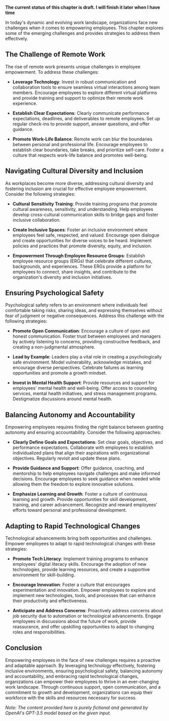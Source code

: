 **The current status of this chapter is draft. I will finish it later when I have time**

In today's dynamic and evolving work landscape, organizations face new challenges when it comes to empowering employees. This chapter explores some of the emerging challenges and provides strategies to address them effectively.

**The Challenge of Remote Work**
--------------------------------

The rise of remote work presents unique challenges in employee empowerment. To address these challenges:

* **Leverage Technology**: Invest in robust communication and collaboration tools to ensure seamless virtual interactions among team members. Encourage employees to explore different virtual platforms and provide training and support to optimize their remote work experience.

* **Establish Clear Expectations**: Clearly communicate performance expectations, deadlines, and deliverables to remote employees. Set up regular check-ins to provide support, answer questions, and offer guidance.

* **Promote Work-Life Balance**: Remote work can blur the boundaries between personal and professional life. Encourage employees to establish clear boundaries, take breaks, and prioritize self-care. Foster a culture that respects work-life balance and promotes well-being.

**Navigating Cultural Diversity and Inclusion**
-----------------------------------------------

As workplaces become more diverse, addressing cultural diversity and fostering inclusion are crucial for effective employee empowerment. Consider the following strategies:

* **Cultural Sensitivity Training**: Provide training programs that promote cultural awareness, sensitivity, and understanding. Help employees develop cross-cultural communication skills to bridge gaps and foster inclusive collaboration.

* **Create Inclusive Spaces**: Foster an inclusive environment where employees feel safe, respected, and valued. Encourage open dialogue and create opportunities for diverse voices to be heard. Implement policies and practices that promote diversity, equity, and inclusion.

* **Empowerment Through Employee Resource Groups**: Establish employee resource groups (ERGs) that celebrate different cultures, backgrounds, and experiences. These ERGs provide a platform for employees to connect, share insights, and contribute to the organization's diversity and inclusion initiatives.

**Ensuring Psychological Safety**
---------------------------------

Psychological safety refers to an environment where individuals feel comfortable taking risks, sharing ideas, and expressing themselves without fear of judgment or negative consequences. Address this challenge with the following strategies:

* **Promote Open Communication**: Encourage a culture of open and honest communication. Foster trust between employees and managers by actively listening to concerns, providing constructive feedback, and creating a non-judgmental atmosphere.

* **Lead by Example**: Leaders play a vital role in creating a psychologically safe environment. Model vulnerability, acknowledge mistakes, and encourage diverse perspectives. Celebrate failures as learning opportunities and promote a growth mindset.

* **Invest in Mental Health Support**: Provide resources and support for employees' mental health and well-being. Offer access to counseling services, mental health initiatives, and stress management programs. Destigmatize discussions around mental health.

**Balancing Autonomy and Accountability**
-----------------------------------------

Empowering employees requires finding the right balance between granting autonomy and ensuring accountability. Consider the following approaches:

* **Clearly Define Goals and Expectations**: Set clear goals, objectives, and performance expectations. Collaborate with employees to establish individualized plans that align their aspirations with organizational objectives. Regularly revisit and update these plans.

* **Provide Guidance and Support**: Offer guidance, coaching, and mentorship to help employees navigate challenges and make informed decisions. Encourage employees to seek guidance when needed while allowing them the freedom to explore innovative solutions.

* **Emphasize Learning and Growth**: Foster a culture of continuous learning and growth. Provide opportunities for skill development, training, and career advancement. Recognize and reward employees' efforts toward personal and professional development.

**Adapting to Rapid Technological Changes**
-------------------------------------------

Technological advancements bring both opportunities and challenges. Empower employees to adapt to rapid technological changes with these strategies:

* **Promote Tech Literacy**: Implement training programs to enhance employees' digital literacy skills. Encourage the adoption of new technologies, provide learning resources, and create a supportive environment for skill-building.

* **Encourage Innovation**: Foster a culture that encourages experimentation and innovation. Empower employees to explore and implement new technologies, tools, and processes that can enhance their productivity and effectiveness.

* **Anticipate and Address Concerns**: Proactively address concerns about job security due to automation or technological advancements. Engage employees in discussions about the future of work, provide reassurance, and offer upskilling opportunities to adapt to changing roles and responsibilities.

**Conclusion**
--------------

Empowering employees in the face of new challenges requires a proactive and adaptable approach. By leveraging technology effectively, fostering inclusive environments, ensuring psychological safety, balancing autonomy and accountability, and embracing rapid technological changes, organizations can empower their employees to thrive in an ever-changing work landscape. Through continuous support, open communication, and a commitment to growth and development, organizations can equip their workforce with the skills and resources necessary for success.

*Note: The content provided here is purely fictional and generated by OpenAI's GPT-3.5 model based on the given input.*
